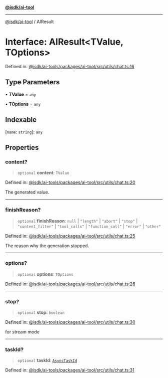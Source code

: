 [**@isdk/ai-tool**](../README.md)

***

[@isdk/ai-tool](../globals.md) / AIResult

# Interface: AIResult\<TValue, TOptions\>

Defined in: [@isdk/ai-tools/packages/ai-tool/src/utils/chat.ts:16](https://github.com/isdk/ai-tool.js/blob/4ebf370aaec9c78535cb40ffc19656d7bddcb145/src/utils/chat.ts#L16)

## Type Parameters

• **TValue** = `any`

• **TOptions** = `any`

## Indexable

\[`name`: `string`\]: `any`

## Properties

### content?

> `optional` **content**: `TValue`

Defined in: [@isdk/ai-tools/packages/ai-tool/src/utils/chat.ts:20](https://github.com/isdk/ai-tool.js/blob/4ebf370aaec9c78535cb40ffc19656d7bddcb145/src/utils/chat.ts#L20)

The generated value.

***

### finishReason?

> `optional` **finishReason**: `null` \| `"length"` \| `"abort"` \| `"stop"` \| `"content_filter"` \| `"tool_calls"` \| `"function_call"` \| `"error"` \| `"other"`

Defined in: [@isdk/ai-tools/packages/ai-tool/src/utils/chat.ts:25](https://github.com/isdk/ai-tool.js/blob/4ebf370aaec9c78535cb40ffc19656d7bddcb145/src/utils/chat.ts#L25)

The reason why the generation stopped.

***

### options?

> `optional` **options**: `TOptions`

Defined in: [@isdk/ai-tools/packages/ai-tool/src/utils/chat.ts:26](https://github.com/isdk/ai-tool.js/blob/4ebf370aaec9c78535cb40ffc19656d7bddcb145/src/utils/chat.ts#L26)

***

### stop?

> `optional` **stop**: `boolean`

Defined in: [@isdk/ai-tools/packages/ai-tool/src/utils/chat.ts:30](https://github.com/isdk/ai-tool.js/blob/4ebf370aaec9c78535cb40ffc19656d7bddcb145/src/utils/chat.ts#L30)

for stream mode

***

### taskId?

> `optional` **taskId**: [`AsyncTaskId`](../type-aliases/AsyncTaskId.md)

Defined in: [@isdk/ai-tools/packages/ai-tool/src/utils/chat.ts:31](https://github.com/isdk/ai-tool.js/blob/4ebf370aaec9c78535cb40ffc19656d7bddcb145/src/utils/chat.ts#L31)
